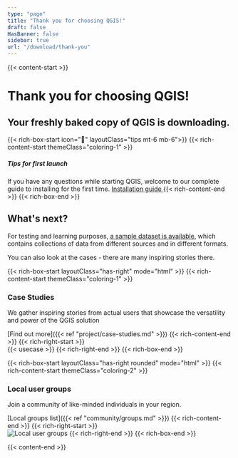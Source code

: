 ```yaml
---
type: "page"
title: "Thank you for choosing QGIS!"
draft: false
HasBanner: false
sidebar: true
url: "/download/thank-you"
---
```


{{< content-start >}}

# Thank you for choosing QGIS!

## Your freshly baked copy of QGIS is downloading. 

{{< rich-box-start icon="🛟" layoutClass="tips mt-6 mb-6">}}
{{< rich-content-start themeClass="coloring-1" >}}
##### Tips for first launch
If you have any questions while starting QGIS, welcome to our complete guide to installing for the first time.
<a href="/resources/installation-guide">Installation guide  </a>
{{< rich-content-end >}}
{{< rich-box-end >}}

## What's next?

For testing and learning purposes, [a sample dataset is available](https://docs.qgis.org/3.28/en/docs/user_manual/introduction/getting_started.html#downloading-sample-data), which contains collections of data from different sources and in different formats.

You can also look at the cases - there are many inspiring stories there.

{{< rich-box-start layoutClass="has-right" mode="html" >}}
{{< rich-content-start themeClass="coloring-1" >}}
### Case Studies

We gather inspiring stories from actual users that showcase the versatility and power of the QGIS solution

[Find out more]({{< ref "project/case-studies.md" >}})
{{< rich-content-end >}}
{{< rich-right-start >}}  
{{< usecase >}}
{{< rich-right-end >}}
{{< rich-box-end >}}

{{< rich-box-start layoutClass="has-right rounded" mode="html" >}}
{{< rich-content-start themeClass="coloring-2" >}}
### Local user groups

Join a community of like-minded individuals in your region.

[Local groups list]({{< ref "community/groups.md" >}})
{{< rich-content-end >}}
{{< rich-right-start >}}  
![Local user groups](../../project/img/groups.jpg "Local user groups")
{{< rich-right-end >}}
{{< rich-box-end >}}



{{< content-end >}}
